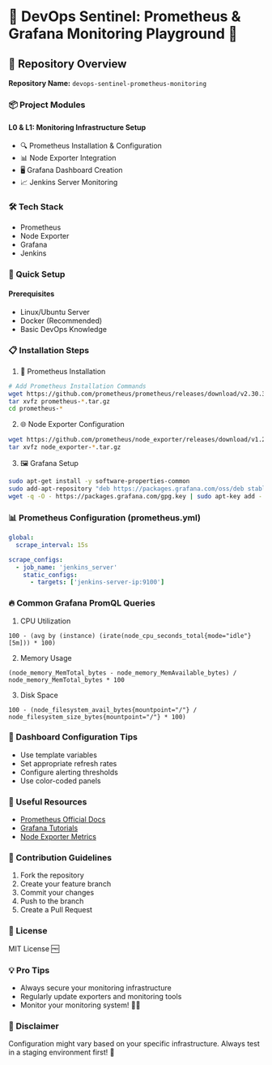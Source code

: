 # 🚀 DevOps Sentinel: Prometheus & Grafana Monitoring Playground 🔭

## 🌟 Repository Overview

**Repository Name:** `devops-sentinel-prometheus-monitoring`

### 📦 Project Modules

#### L0 & L1: Monitoring Infrastructure Setup
- 🔍 Prometheus Installation & Configuration
- 📊 Node Exporter Integration
- 🖥️ Grafana Dashboard Creation
- 📈 Jenkins Server Monitoring

### 🛠️ Tech Stack
- Prometheus
- Node Exporter
- Grafana
- Jenkins

### 🚀 Quick Setup

#### Prerequisites
- Linux/Ubuntu Server
- Docker (Recommended)
- Basic DevOps Knowledge


### 📋 Installation Steps

1. 🔧 Prometheus Installation
```bash
# Add Prometheus Installation Commands
wget https://github.com/prometheus/prometheus/releases/download/v2.30.3/prometheus-2.30.3.linux-amd64.tar.gz
tar xvfz prometheus-*.tar.gz
cd prometheus-*
```

2. 🌐 Node Exporter Configuration
```bash
wget https://github.com/prometheus/node_exporter/releases/download/v1.2.2/node_exporter-1.2.2.linux-amd64.tar.gz
tar xvfz node_exporter-*.tar.gz
```

3. 🖼️ Grafana Setup
```bash
sudo apt-get install -y software-properties-common
sudo add-apt-repository "deb https://packages.grafana.com/oss/deb stable main"
wget -q -O - https://packages.grafana.com/gpg.key | sudo apt-key add -
```

### 📊 Prometheus Configuration (prometheus.yml)
```yaml
global:
  scrape_interval: 15s

scrape_configs:
  - job_name: 'jenkins_server'
    static_configs:
      - targets: ['jenkins-server-ip:9100']
```

### 🔥 Common Grafana PromQL Queries

1. CPU Utilization
```promql
100 - (avg by (instance) (irate(node_cpu_seconds_total{mode="idle"}[5m])) * 100)
```

2. Memory Usage
```promql
(node_memory_MemTotal_bytes - node_memory_MemAvailable_bytes) / node_memory_MemTotal_bytes * 100
```

3. Disk Space
```promql
100 - (node_filesystem_avail_bytes{mountpoint="/"} / node_filesystem_size_bytes{mountpoint="/"} * 100)
```

### 🎯 Dashboard Configuration Tips
- Use template variables
- Set appropriate refresh rates
- Configure alerting thresholds
- Use color-coded panels

### 🔗 Useful Resources
- [Prometheus Official Docs](https://prometheus.io/docs/introduction/overview/)
- [Grafana Tutorials](https://grafana.com/tutorials/)
- [Node Exporter Metrics](https://prometheus.io/docs/guides/node-exporter/)

### 🤝 Contribution Guidelines
1. Fork the repository
2. Create your feature branch
3. Commit your changes
4. Push to the branch
5. Create a Pull Request

### 📜 License
MIT License 🆓

### 💡 Pro Tips
- Always secure your monitoring infrastructure
- Regularly update exporters and monitoring tools
- Monitor your monitoring system! 🕵️‍♂️

### 🚨 Disclaimer
Configuration might vary based on your specific infrastructure. Always test in a staging environment first! 🧪
